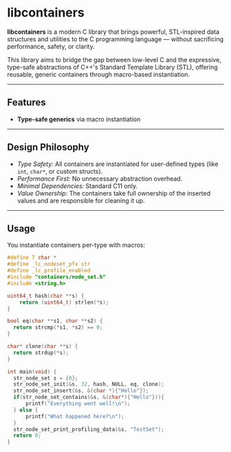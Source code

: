 # libcontainers

**libcontainers** is a modern C library that brings powerful, STL-inspired data structures and utilities to the C programming language — without sacrificing performance, safety, or clarity.

This library aims to bridge the gap between low-level C and the expressive, type-safe abstractions of C++'s Standard Template Library (STL), offering reusable, generic containers through macro-based instantiation.

---

## Features

- **Type-safe generics** via macro instantiation

---

## Design Philosophy

- _Type Safety:_ All containers are instantiated for user-defined types (like `int`, `char*`, or custom structs).
- _Performance First:_ No unnecessary abstraction overhead.
- _Minimal Dependencies:_ Standard C11 only.
- _Value Ownership:_ The containers take full ownership of the inserted values and are responsible for cleaning it up.

---

## Usage

You instantiate containers per-type with macros:

```c
#define T char *
#define _lc_nodeset_pfx str
#define _lc_profile_enabled
#include "containers/node_set.h"
#include <string.h>

uint64_t hash(char **s) {
    return (uint64_t) strlen(*s);
}

bool eq(char **s1, char **s2) {
  return strcmp(*s1, *s2) == 0;
}

char* clone(char **s) {
  return strdup(*s);
}

int main(void) {
  str_node_set s = {0};
  str_node_set_init(&s, 32, hash, NULL, eq, clone);
  str_node_set_insert(&s, &(char *){"Hello"});
  if(str_node_set_contains(&s, &(char*){"Hello"})){
      printf("Everything went well!\n");
  } else {
      printf("What happened here?\n");
  }
  str_node_set_print_profiling_data(&s, "TestSet");
  return 0;
}
```
